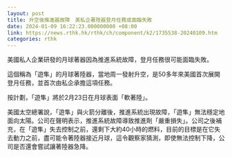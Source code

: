 ```yaml
---
layout: post
title: 升空後推進器故障　美私企著陸器登月任務或面臨失敗
date: 2024-01-09 16:22:23.000000000 +08:00
link: https://news.rthk.hk/rthk/ch/component/k2/1735538-20240109.htm
categories: rthk
---
```


美國私人企業研發的月球著器因為推進系統故障，登月任務很可能面臨失敗。

這個稱為「遊隼」的月球著陸器，當地周一發射升空，是50多年來美國首次展開登月任務，並首次由私企承擔這項任務。

按計劃，「遊隼」將於2月23日在月球表面「軟著陸」。

美國太空總署說，「遊隼」與火箭分離後，推進系統出現故障，「遊隼」無法穩定地面向太陽。公司在聲明表示，推進系統故障導致推進劑「嚴重損失」。公司之後補充，在「遊隼」失去控制之前，還剩下大約40小時的燃料，目前的目標是在它失去動力之前，盡可能令著陸器接近月球，這令觀察家猜測，即使無法控制下降，公司是否還會嘗試讓著陸器急降。

